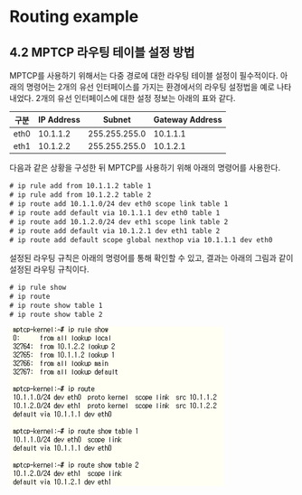 
# Routing example

## 4.2 MPTCP 라우팅 테이블 설정 방법
MPTCP를 사용하기 위해서는 다중 경로에 대한 라우팅 테이블 설정이 필수적이다. 아래의 명령어는 2개의 유선 인터페이스를 가지는 환경에서의 라우팅 설정법을 예로 나타내었다. 2개의 유선 인터페이스에 대한 설정 정보는 아래의 표와 같다.

구분 | IP Address | Subnet | Gateway Address
---------|----------|----------|---------
eth0 | 10.1.1.2 | 255.255.255.0 | 10.1.1.1
eth1 | 10.1.2.2 | 255.255.255.0 | 10.1.2.1

다음과 같은 상황을 구성한 뒤 MPTCP를 사용하기 위해 아래의 명령어를 사용한다.

~~~shell
# ip rule add from 10.1.1.2 table 1
# ip rule add from 10.1.2.2 table 2
# ip route add 10.1.1.0/24 dev eth0 scope link table 1
# ip route add default via 10.1.1.1 dev eth0 table 1
# ip route add 10.1.2.0/24 dev eth1 scope link table 2
# ip route add default via 10.1.2.1 dev eth1 table 2
# ip route add default scope global nexthop via 10.1.1.1 dev eth0
~~~


설정된 라우팅 규칙은 아래의 명령어를 통해 확인할 수 있고, 결과는 아래의 그림과 같이 설정된 라우팅 규칙이다.

~~~shell
# ip rule show
# ip route
# ip route show table 1
# ip route show table 2
~~~

![routing](/md_images/routing.png)
